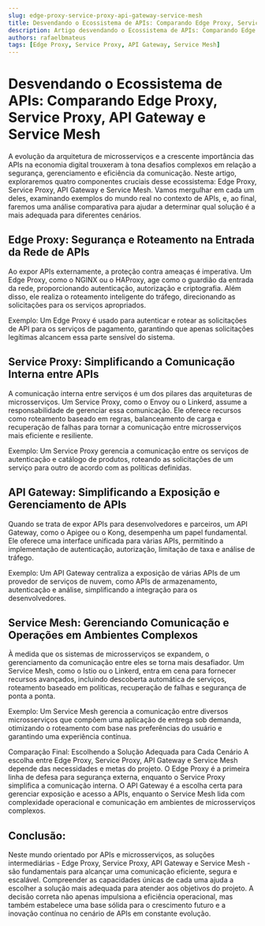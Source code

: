 ```yaml
---
slug: edge-proxy-service-proxy-api-gateway-service-mesh
title: Desvendando o Ecossistema de APIs: Comparando Edge Proxy, Service Proxy, API Gateway e Service Mesh
description: Artigo desvendando o Ecossistema de APIs: Comparando Edge Proxy, Service Proxy, API Gateway e Service Mesh
authors: rafaelbmateus
tags: [Edge Proxy, Service Proxy, API Gateway, Service Mesh]
---
```


# Desvendando o Ecossistema de APIs: Comparando Edge Proxy, Service Proxy, API Gateway e Service Mesh

A evolução da arquitetura de microsserviços e a crescente importância das APIs na economia digital trouxeram à tona desafios complexos em relação a segurança, gerenciamento e eficiência da comunicação. Neste artigo, exploraremos quatro componentes cruciais desse ecossistema: Edge Proxy, Service Proxy, API Gateway e Service Mesh. Vamos mergulhar em cada um deles, examinando exemplos do mundo real no contexto de APIs, e, ao final, faremos uma análise comparativa para ajudar a determinar qual solução é a mais adequada para diferentes cenários.

<!-- truncate -->

## Edge Proxy: Segurança e Roteamento na Entrada da Rede de APIs
Ao expor APIs externamente, a proteção contra ameaças é imperativa. Um Edge Proxy, como o NGINX ou o HAProxy, age como o guardião da entrada da rede, proporcionando autenticação, autorização e criptografia. Além disso, ele realiza o roteamento inteligente do tráfego, direcionando as solicitações para os serviços apropriados.

Exemplo: Um Edge Proxy é usado para autenticar e rotear as solicitações de API para os serviços de pagamento, garantindo que apenas solicitações legítimas alcancem essa parte sensível do sistema.

## Service Proxy: Simplificando a Comunicação Interna entre APIs
A comunicação interna entre serviços é um dos pilares das arquiteturas de microsserviços. Um Service Proxy, como o Envoy ou o Linkerd, assume a responsabilidade de gerenciar essa comunicação. Ele oferece recursos como roteamento baseado em regras, balanceamento de carga e recuperação de falhas para tornar a comunicação entre microsserviços mais eficiente e resiliente.

Exemplo: Um Service Proxy gerencia a comunicação entre os serviços de autenticação e catálogo de produtos, roteando as solicitações de um serviço para outro de acordo com as políticas definidas.

## API Gateway: Simplificando a Exposição e Gerenciamento de APIs
Quando se trata de expor APIs para desenvolvedores e parceiros, um API Gateway, como o Apigee ou o Kong, desempenha um papel fundamental. Ele oferece uma interface unificada para várias APIs, permitindo a implementação de autenticação, autorização, limitação de taxa e análise de tráfego.

Exemplo: Um API Gateway centraliza a exposição de várias APIs de um provedor de serviços de nuvem, como APIs de armazenamento, autenticação e análise, simplificando a integração para os desenvolvedores.

## Service Mesh: Gerenciando Comunicação e Operações em Ambientes Complexos
À medida que os sistemas de microsserviços se expandem, o gerenciamento da comunicação entre eles se torna mais desafiador. Um Service Mesh, como o Istio ou o Linkerd, entra em cena para fornecer recursos avançados, incluindo descoberta automática de serviços, roteamento baseado em políticas, recuperação de falhas e segurança de ponta a ponta.

Exemplo: Um Service Mesh gerencia a comunicação entre diversos microsserviços que compõem uma aplicação de entrega sob demanda, otimizando o roteamento com base nas preferências do usuário e garantindo uma experiência contínua.

Comparação Final: Escolhendo a Solução Adequada para Cada Cenário
A escolha entre Edge Proxy, Service Proxy, API Gateway e Service Mesh depende das necessidades e metas do projeto. O Edge Proxy é a primeira linha de defesa para segurança externa, enquanto o Service Proxy simplifica a comunicação interna. O API Gateway é a escolha certa para gerenciar exposição e acesso a APIs, enquanto o Service Mesh lida com complexidade operacional e comunicação em ambientes de microsserviços complexos.

## Conclusão:

Neste mundo orientado por APIs e microsserviços, as soluções intermediárias - Edge Proxy, Service Proxy, API Gateway e Service Mesh - são fundamentais para alcançar uma comunicação eficiente, segura e escalável. Compreender as capacidades únicas de cada uma ajuda a escolher a solução mais adequada para atender aos objetivos do projeto. A decisão correta não apenas impulsiona a eficiência operacional, mas também estabelece uma base sólida para o crescimento futuro e a inovação contínua no cenário de APIs em constante evolução.
